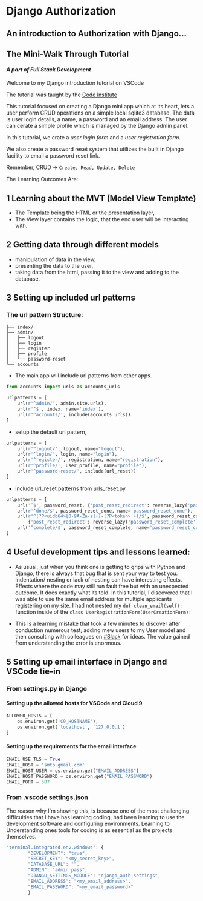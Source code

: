 # Django Authorization
## An introduction to Authorization with Django...
## The Mini-Walk Through Tutorial
#### *A part of Full Stack Development*


Welcome to my Django introduction tutorial on VSCode  

The tutorial was taught by the
[Code Institute](https://courses.codeinstitute.net/)

This tutorial focused on creating a Django mini app which at its heart, lets a user
perform CRUD operations on a simple local sqlite3 database. The data is user login details,
a name, a password and an email address.  The user can cerate a simple profile which is managed
by the Django admin panel.

In this tutorial, we crate a *user login form* and a *user registration form*.

We also create a password reset system that utilizes the built in Django facility to email a
password reset link.

Remember, CRUD -> ```Create, Read, Update, Delete```

The Learning Outcomes Are:

## 1 Learning about the MVT (Model View Template)

   * The Template being the HTML or the presentation layer, 
   * The View layer contains the logic, that the end user will be interacting with.
    
## 2 Getting data through different models

   * manipulation of data in the view,
   * presenting the data to the user,
   * taking data from the html, passing it to the view and adding to the database.

## 3 Setting up included url patterns

### The url pattern Structure:

````
├── index/
├── admin/
│   ├── logout
│   ├── login
│   ├── register
│   ├── profile
│   └── password-reset
└── accounts
````
   * The main app will include url patterns from other apps.

````python
from accounts import urls as accounts_urls

urlpatterns = [
    url(r'^admin/', admin.site.urls),
    url(r'^$', index, name='index'),
    url(r'^accounts/', include(accounts_urls))  
]
````

   * setup the default url pattern,

````python
urlpatterns = [
    url(r'^logout/', logout, name="logout"),
    url(r'^login/', login, name="login"),
    url(r'^register/', registration, name="registration"),
    url(r'^profile/', user_profile, name="profile"),
    url(r'^password-reset/', include(url_reset))
]
````

   * include url_reset patterns from urls_reset.py

````python
urlpatterns = [
    url('^$', password_reset, {'post_reset_redirect': reverse_lazy('password_reset_done')}, name='password_reset'),
    url(r'^done/$', password_reset_done, name='password_reset_done'),
    url(r'^(?P<uidb64>[0-9A-Za-z]+)-(?P<token>.+)/$', password_reset_confirm,
        {'post_reset_redirect': reverse_lazy('password_reset_complete')}, name='password_reset_confirm'),
    url('^complete/$', password_reset_complete, name='password_reset_complete')
]
````

## 4 Useful development tips and lessons learned:

   * As usual, just when you think one is getting to grips with Python and Django,
   there is always that  bug that is sent your way to test you.
   Indentation/ nesting or lack of nesting can have interesting effects.
   Effects where the code may still run fault free but with an unexpected outcome.
   It does exactly what its told.
   In this tutorial, I discovered that I was able to use the same email address for
   multiple applicants registering on my site.  I had not nested my `def clean_email(self):`
   function inside of the `class UserRegistrationForm(UserCreationForm):`

   * This is a learning mistake that took a few minutes to discover after conduction numerous test, adding
   mew users to my User model and then consulting with colleagues on [#Slack](https://slack.com/) for ideas.  The value gained from understanding the error is enormous.

## 5 Setting up email interface in Django and VSCode tie-in

### From settings.py in Django

#### Setting up the allowed hosts for VSCode and Cloud 9

````python
ALLOWED_HOSTS = [
    os.environ.get('C9_HOSTNAME'),
    os.environ.get('localhost', '127.0.0.1')
]
````

#### Setting up the requirements for the email interface

````python
EMAIL_USE_TLS = True
EMAIL_HOST = 'smtp.gmail.com'
EMAIL_HOST_USER = os.environ.get("EMAIL_ADDRESS")
EMAIL_HOST_PASSWORD = os.environ.get("EMAIL_PASSWORD")
EMAIL_PORT = 587
````

### From .vscode settings.json
The reason why I'm showing this, is because one of the most challenging difficulties that I have has learning coding, had been learning to use the development software and configuring environments.  Learning to Understanding ones tools for coding is as essential as the projects themselves.

````javascript
"terminal.integrated.env.windows": {
        "DEVELOPMENT": "true",
        "SECRET_KEY": "<my_secret_key>",
        "DATABASE_URL": "",
        "ADMIN": "admin pass",
        "DJANGO_SETTINGS_MODULE": "django_auth.settings",
        "EMAIL_ADDRESS": "<my_email_address>",
        "EMAIL_PASSWORD": "<my_email_password>"
        }

````
